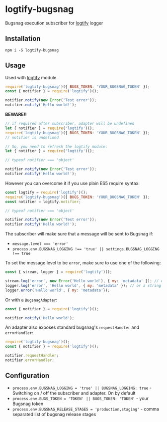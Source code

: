 # logtify-bugsnag
Bugsnag execution subscriber for [logtify](https://github.com/dial-once/node-logtify) logger

## Installation
```
npm i -S logtify-bugsnag
```

## Usage
Used with [logtify](https://github.com/dial-once/node-logtify) module.

```js
require('logtify-bugsnag')({ BUGS_TOKEN: 'YOUR_BUGSNAG_TOKEN' });
const { notifier } = require('logtify')();

notifier.notify(new Error('Test error'));
notifier.notify('Hello world!');
```

__BEWARE!!__
```js
// if required after subscriber, adapter will be undefined
let { notifier } = require('logtify')();
require('logtify-bugsnag')({ BUGS_TOKEN: 'YOUR_BUGSNAG_TOKEN' });
// notifier is undefined

// So, you need to refresh the logtify module:
let { notifier } = require('logtify')();

// typeof notifier === 'object'

notifier.notify(new Error('Test error'));
notifier.notify('Hello world!');
```

However you can overcome it if you use plain ES5 require syntax:
```js
const logtify = require('logtify')();
require('logtify-bugsnag')({ BUGS_TOKEN: 'YOUR_BUGSNAG_TOKEN' });
const notifier = logtify.notifier;

// typeof notifier === 'object'

notifier.notify(new Error('Test error'));
notifier.notify('Hello world!');
```

The subscriber will make sure that a message will be sent to Bugsnag if:
* ``message.level === 'error'``
* ``process.env.BUGSNAG_LOGGING !== 'true' || settings.BUGSNAG_LOGGING !== true``

To set the message.level to be ``error``, make sure to use one of the following:
```js
const { stream, logger } = require('logtify')();

stream.log('error', new Error('Hello world'), { my: 'metadata' }); // error can also be passed as an arg
logger.log('error', 'Hello world', { my: 'metadata' }); // or a string
logger.error('Hello world', { my: 'metadata'});
```
Or with a ``BugsnagAdapter``:
```js
const { notifier } = require('logtify')();

notifier.notify('Hello world');
```

An adapter also exposes standard bugsnag's ``requestHandler`` and ``errorHandler``:
```js
require('logtify-bugsnag')();
const { notifier } = require('logtify')();

notifier.requestHandler;
notifier.errorHandler;
```

## Configuration
* ``process.env.BUGSNAG_LOGGING = 'true' || BUGSNAG_LOGGING: true`` - Switching on / off the subscriber and adapter. On by default
* ``process.env.BUGS_TOKEN = 'TOKEN' || BUGS_TOKEN: 'TOKEN'`` - your Bugsnag token
* ``process.env.BUGSNAG_RELEASE_STAGES = 'production,staging'`` - comma separated list of bugsnag release stages
